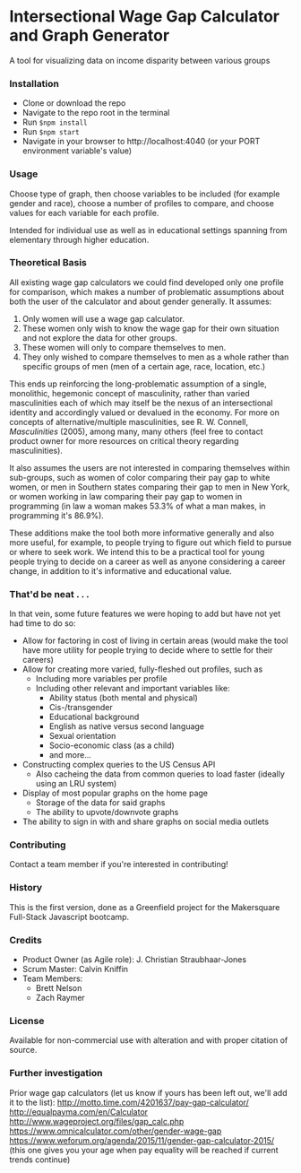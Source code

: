 # Intersectional Wage Gap Calculator and Graph Generator

A tool for visualizing data on income disparity between various groups

### Installation

- Clone or download the repo
- Navigate to the repo root in the terminal
- Run `$npm install`
- Run `$npm start`
- Navigate in your browser to http://localhost:4040 (or your PORT environment variable's value)

### Usage

Choose type of graph, then choose variables to be included (for example gender and race), choose a number of profiles to compare, and choose values for each variable for each profile.

Intended for individual use as well as in educational settings spanning from elementary through higher education.

### Theoretical Basis

All existing wage gap calculators we could find developed only one profile for comparison, which makes a number of problematic assumptions about both the user of the calculator and about gender generally. It assumes:

1. Only women will use a wage gap calculator.
2. These women only wish to know the wage gap for their own situation and not explore the data for other groups.
3. These women will only to compare themselves to men.
4. They only wished to compare themselves to men as a whole rather than specific groups of men (men of a certain age, race, location, etc.)

This ends up reinforcing the long-problematic assumption of a single, monolithic, hegemonic concept of masculinity, rather than varied masculinities each of which may itself be the nexus of an intersectional identity and accordingly valued or devalued in the economy. For more on concepts of alternative/multiple masculinities, see R. W. Connell, _Masculinities_ (2005), among many, many others (feel free to contact product owner for more resources on critical theory regarding masculinities).

It also assumes the users are not interested in comparing themselves within sub-groups, such as women of color comparing their pay gap to white women, or men in Southern states comparing their gap to men in New York, or women working in law comparing their pay gap to women in programming (in law a woman makes 53.3% of what a man makes, in programming it's 86.9%).

These additions make the tool both more informative generally and also more useful, for example, to people trying to figure out which field to pursue or where to seek work. We intend this to be a practical tool for young people trying to decide on a career as well as anyone considering a career change, in addition to it's informative and educational value.

### That'd be neat . . .

In that vein, some future features we were hoping to add but have not yet had time to do so:
- Allow for factoring in cost of living in certain areas (would make the tool have more utility for people trying to decide where to settle for their careers)
- Allow for creating more varied, fully-fleshed out profiles, such as
  - Including more variables per profile
  - Including other relevant and important variables like:
    - Ability status (both mental and physical)
    - Cis-/transgender
    - Educational background
    - English as native versus second language
    - Sexual orientation
    - Socio-economic class (as a child)
    - and more...
- Constructing complex queries to the US Census API
  - Also cacheing the data from common queries to load faster (ideally using an LRU system)
- Display of most popular graphs on the home page
  - Storage of the data for said graphs
  - The ability to upvote/downvote graphs
- The ability to sign in with and share graphs on social media outlets

### Contributing

Contact a team member if you're interested in contributing!

### History

This is the first version, done as a Greenfield project for the Makersquare Full-Stack Javascript bootcamp.

### Credits

- Product Owner (as Agile role): J. Christian Straubhaar-Jones
- Scrum Master: Calvin Kniffin
- Team Members:
  - Brett Nelson
  - Zach Raymer

### License

Available for non-commercial use with alteration and with proper citation of source.

### Further investigation

Prior wage gap calculators (let us know if yours has been left out, we'll add it to the list):
http://motto.time.com/4201637/pay-gap-calculator/
http://equalpayma.com/en/Calculator
http://www.wageproject.org/files/gap_calc.php
https://www.omnicalculator.com/other/gender-wage-gap
https://www.weforum.org/agenda/2015/11/gender-gap-calculator-2015/ (this one gives you your age when pay equality will be reached if current trends continue)

